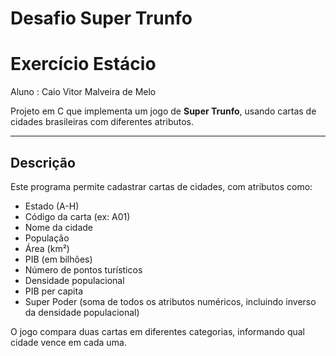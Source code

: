 # Desafio Super Trunfo
 # Exercício Estácio

 Aluno : Caio Vitor Malveira de Melo
 
 Projeto em C que implementa um jogo de **Super Trunfo**, usando cartas de cidades brasileiras com diferentes atributos.

---

## Descrição

Este programa permite cadastrar cartas de cidades, com atributos como:

- Estado (A-H)
- Código da carta (ex: A01)
- Nome da cidade
- População
- Área (km²)
- PIB (em bilhões)
- Número de pontos turísticos
- Densidade populacional
- PIB per capita
- Super Poder (soma de todos os atributos numéricos, incluindo inverso da densidade populacional)

O jogo compara duas cartas em diferentes categorias, informando qual cidade vence em cada uma.
